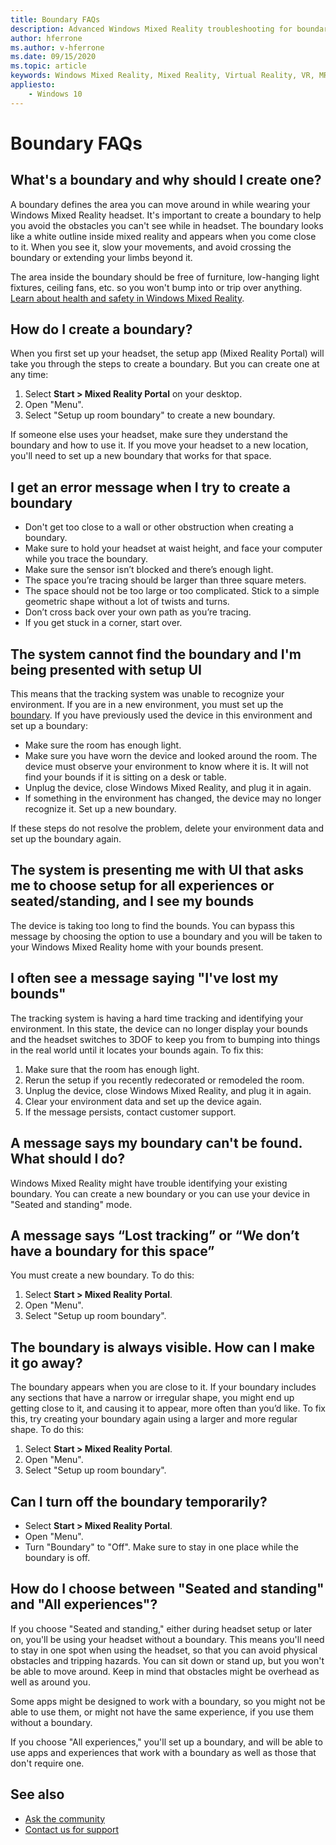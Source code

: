 ```yaml
---
title: Boundary FAQs
description: Advanced Windows Mixed Reality troubleshooting for boundary questions that goes beyond our standard consumer support documentation.
author: hferrone
ms.author: v-hferrone
ms.date: 09/15/2020
ms.topic: article
keywords: Windows Mixed Reality, Mixed Reality, Virtual Reality, VR, MR, Troubleshoot, Errors, Help, Support, Boundary
appliesto:
    - Windows 10
---
```


# Boundary FAQs

## What's a boundary and why should I create one?

A boundary defines the area you can move around in while wearing your Windows Mixed Reality headset. It's important to create a boundary to help you avoid the obstacles you can't see while in headset. The boundary looks like a white outline inside mixed reality and appears when you come close to it. When you see it, slow your movements, and avoid crossing the boundary or extending your limbs beyond it.

The area inside the boundary should be free of furniture, low-hanging light fixtures, ceiling fans, etc. so you won't bump into or trip over anything. [Learn about health and safety in Windows Mixed Reality](wmr-health-safety-comfort.md).

## How do I create a boundary?

When you first set up your headset, the setup app (Mixed Reality Portal) will take you through the steps to create a boundary. But you can create one at any time:

1. Select **Start > Mixed Reality Portal** on your desktop.
2. Open "Menu".
3. Select "Setup up room boundary" to create a new boundary.

If someone else uses your headset, make sure they understand the boundary and how to use it. If you move your headset to a new location, you'll need to set up a new boundary that works for that space.

## I get an error message when I try to create a boundary

* Don't get too close to a wall or other obstruction when creating a boundary.
* Make sure to hold your headset at waist height, and face your computer while you trace the boundary.
* Make sure the sensor isn’t blocked and there’s enough light.
* The space you’re tracing should be larger than three square meters.
* The space should not be too large or too complicated. Stick to a simple geometric shape without a lot of twists and turns.
* Don’t cross back over your own path as you’re tracing.
* If you get stuck in a corner, start over.

## The system cannot find the boundary and I'm being presented with setup UI

This means that the tracking system was unable to recognize your environment. If you are in a new environment, you must set up the [boundary](set-up-windows-mixed-reality.md#set-up-your-room-boundary).
If you have previously used the device in this environment and set up a boundary:

* Make sure the room has enough light.
* Make sure you have worn the device and looked around the room. The device must observe your environment to know where it is. It will not find your bounds if it is sitting on a desk or table.
* Unplug the device, close Windows Mixed Reality, and plug it in again.
* If something in the environment has changed, the device may no longer recognize it. Set up a new boundary.

If these steps do not resolve the problem, delete your environment data and set up the boundary again.

## The system is presenting me with UI that asks me to choose setup for all experiences or seated/standing, and I see my bounds

The device is taking too long to find the bounds. You can bypass this message by choosing the option to use a boundary and you will be taken to your Windows Mixed Reality home with your bounds present.

## I often see a message saying "I've lost my bounds"

The tracking system is having a hard time tracking and identifying your environment. In this state, the device can no longer display your bounds and the headset switches to 3DOF to keep you from to bumping into things in the real world until it locates your bounds again. To fix this:

1. Make sure that the room has enough light.
2. Rerun the setup if you recently redecorated or remodeled the room.
3. Unplug the device, close Windows Mixed Reality, and plug it in again.
4. Clear your environment data and set up the device again.
5. If the message persists, contact customer support.

## A message says my boundary can't be found. What should I do?

Windows Mixed Reality might have trouble identifying your existing boundary. You can create a new boundary or you can use your device in "Seated and standing" mode.

## A message says “Lost tracking” or “We don’t have a boundary for this space”

You must create a new boundary. To do this:

1. Select **Start > Mixed Reality Portal**.
2. Open "Menu".
3. Select "Setup up room boundary".

## The boundary is always visible. How can I make it go away?

The boundary appears when you are close to it. If your boundary includes any sections that have a narrow or irregular shape, you might end up getting close to it, and causing it to appear, more often than you’d like. To fix this, try creating your boundary again using a larger and more regular shape. To do this:

1. Select **Start > Mixed Reality Portal**.
2. Open "Menu".
3. Select "Setup up room boundary".

## Can I turn off the boundary temporarily?

* Select **Start > Mixed Reality Portal**.
* Open "Menu".
* Turn "Boundary" to "Off". Make sure to stay in one place while the boundary is off.

## How do I choose between "Seated and standing" and "All experiences"?

If you choose "Seated and standing," either during headset setup or later on, you'll be using your headset without a boundary. This means you'll need to stay in one spot when using the headset, so that you can avoid physical obstacles and tripping hazards. You can sit down or stand up, but you won't be able to move around. Keep in mind that obstacles might be overhead as well as around you.

Some apps might be designed to work with a boundary, so you might not be able to use them, or might not have the same experience, if you use them without a boundary.

If you choose "All experiences," you'll set up a boundary, and will be able to use apps and experiences that work with a boundary as well as those that don't require one.

## See also

* [Ask the community](https://answers.microsoft.com)
* [Contact us for support](https://support.microsoft.com/contactus/)